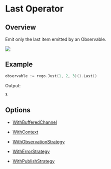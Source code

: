 # Last Operator

## Overview

Emit only the last item emitted by an Observable.

![](http://reactivex.io/documentation/operators/images/last.png)

## Example

```go
observable := rxgo.Just(1, 2, 3)().Last()
```

Output:

```
3
```

## Options

* [WithBufferedChannel](options.md#withbufferedchannel)

* [WithContext](options.md#withcontext)

* [WithObservationStrategy](options.md#withobservationstrategy)

* [WithErrorStrategy](options.md#witherrorstrategy)

* [WithPublishStrategy](options.md#withpublishstrategy)